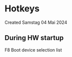 # Hotkeys
Created Samstag 04 Mai 2024

During HW startup
-----------------
F8	Boot device selection list

